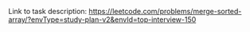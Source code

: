 Link to task description: https://leetcode.com/problems/merge-sorted-array/?envType=study-plan-v2&envId=top-interview-150

